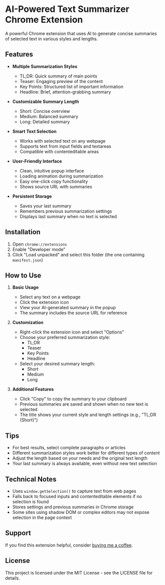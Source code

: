 # AI-Powered Text Summarizer Chrome Extension

A powerful Chrome extension that uses AI to generate concise summaries of selected text in various styles and lengths.

## Features

- **Multiple Summarization Styles**
  - TL;DR: Quick summary of main points
  - Teaser: Engaging preview of the content
  - Key Points: Structured list of important information
  - Headline: Brief, attention-grabbing summary

- **Customizable Summary Length**
  - Short: Concise overview
  - Medium: Balanced summary
  - Long: Detailed summary

- **Smart Text Selection**
  - Works with selected text on any webpage
  - Supports text from input fields and textareas
  - Compatible with contenteditable areas

- **User-Friendly Interface**
  - Clean, intuitive popup interface
  - Loading animation during summarization
  - Easy one-click copy functionality
  - Shows source URL with summaries

- **Persistent Storage**
  - Saves your last summary
  - Remembers previous summarization settings
  - Displays last summary when no text is selected

## Installation

1. Open `chrome://extensions`
2. Enable "Developer mode"
3. Click "Load unpacked" and select this folder (the one containing `manifest.json`)

## How to Use

1. **Basic Usage**
   - Select any text on a webpage
   - Click the extension icon
   - View your AI-generated summary in the popup
   - The summary includes the source URL for reference

2. **Customization**
   - Right-click the extension icon and select "Options"
   - Choose your preferred summarization style:
     - TL;DR
     - Teaser
     - Key Points
     - Headline
   - Select your desired summary length:
     - Short
     - Medium
     - Long

3. **Additional Features**
   - Click "Copy" to copy the summary to your clipboard
   - Previous summaries are saved and shown when no new text is selected
   - The title shows your current style and length settings (e.g., "TL;DR (Short)")

## Tips

- For best results, select complete paragraphs or articles
- Different summarization styles work better for different types of content
- Adjust the length based on your needs and the original text length
- Your last summary is always available, even without new text selection

## Technical Notes

- Uses `window.getSelection()` to capture text from web pages
- Falls back to focused inputs and contenteditable elements if no selection is found
- Stores settings and previous summaries in Chrome storage
- Some sites using shadow DOM or complex editors may not expose selection in the page context

## Support

If you find this extension helpful, consider [buying me a coffee](https://aqua-linet-16.tiiny.site).

## License

This project is licensed under the MIT License - see the LICENSE file for details.
